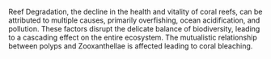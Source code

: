 
Reef Degradation, the decline in the health and vitality of coral reefs, can be attributed to multiple causes, primarily overfishing, ocean acidification, and pollution. These factors disrupt the delicate balance of biodiversity, leading to a cascading effect on the entire ecosystem. The mutualistic relationship between polyps and Zooxanthellae is affected leading to coral bleaching.

